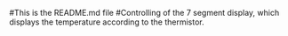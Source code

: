 #This is the README.md file
#Controlling of the 7 segment display, which displays the temperature according to the thermistor.
